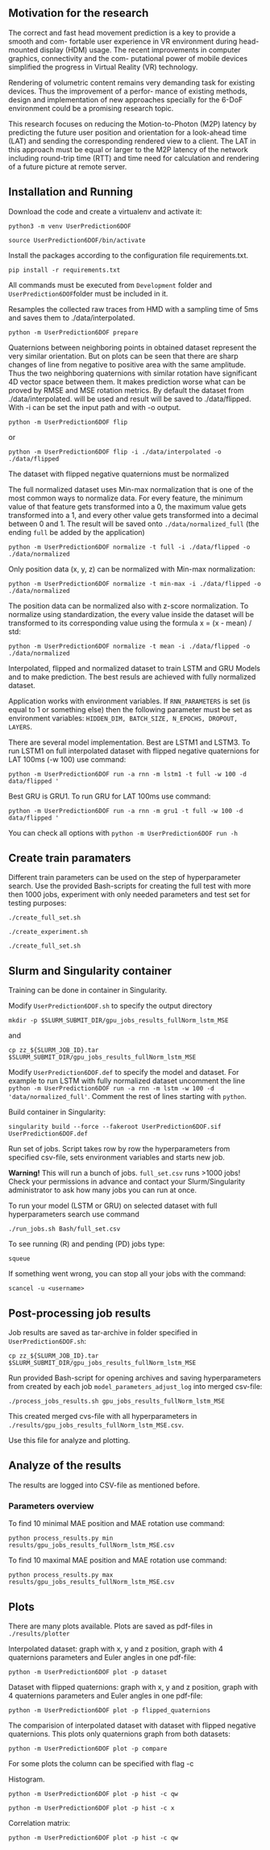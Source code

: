 <h2> Motivation for the research </h2>
The correct and fast head movement prediction is a key to provide a smooth and com- fortable user experience in VR environment during head-mounted display (HDM) usage. The recent improvements in computer graphics, connectivity and the com- putational power of mobile devices simplified the progress in Virtual Reality (VR) technology.

Rendering of volumetric content remains very demanding task for existing devices. Thus the improvement of a perfor- mance of existing methods, design and implementation of new approaches specially for the 6-DoF environment could be a promising research topic.

This research focuses on reducing the Motion-to-Photon (M2P) latency by predicting the future user position and orientation for a look-ahead time (LAT) and sending the corresponding rendered view to a client. The LAT in this approach must be equal or larger to the M2P latency of the network including round-trip time (RTT) and time need for calculation and rendering of a future picture at remote server.

<h2>Installation and Running</h2>

Download the code and create a virtualenv and activate it:


``python3 -m venv UserPrediction6DOF``

``source UserPrediction6DOF/bin/activate``

Install the packages according to the configuration file requirements.txt.

``pip install -r requirements.txt``

All commands must be executed from ``Development`` folder and ``UserPrediction6DOF``folder must be included in it.

Resamples the collected raw traces from HMD  with a sampling time of 5ms and saves them to ./data/interpolated.

``python -m UserPrediction6DOF prepare``

Quaternions between neighboring points in obtained dataset represent the very similar orientation. But on plots can be seen that there are sharp changes of line from negative to positive area with the same amplitude. Thus the two neighboring quaternions with similar rotation have significant 4D vector space between them. It makes prediction worse what can be proved by RMSE and MSE rotation metrics. 
By default the dataset from ./data/interpolated. will be used and result will be saved to ./data/flipped. With -i can be set the input path and with -o output.
 
``python -m UserPrediction6DOF flip``

or

``python -m UserPrediction6DOF flip -i ./data/interpolated -o ./data/flipped``

The dataset with flipped negative quaternions must be normalized

The full normalized dataset uses Min-max normalization that is one of the most common ways to normalize data. For every feature, the minimum value of that feature gets transformed into a 0, the maximum value gets transformed into a 1, and every other value gets transformed into a decimal between 0 and 1.
The result will be saved onto ``./data/normalized_full`` (the ending ``full`` be added by the application)

``python -m UserPrediction6DOF normalize -t full -i ./data/flipped -o ./data/normalized``

Only position data (x, y, z) can be normalized with Min-max normalization:

``python -m UserPrediction6DOF normalize -t min-max -i ./data/flipped -o ./data/normalized``


The position data can be normalized also with z-score normalization. To normalize using standardization, the every value inside the dataset will be transformed to its corresponding value using the formula x = (x - mean) / std:

``python -m UserPrediction6DOF normalize -t mean -i ./data/flipped -o ./data/normalized``


Interpolated, flipped and normalized dataset to train LSTM and GRU Models and to make prediction.
The best resuls are achieved with fully normalized dataset.

Application works with environment variables. If ``RNN_PARAMETERS`` is set (is equal to 1 or something else) then the following parameter must be set as environment variables: ``HIDDEN_DIM, BATCH_SIZE, N_EPOCHS, DROPOUT, LAYERS``.

There are several model implementation. Best are LSTM1 and LSTM3. To run LSTM1 on full interpolated dataset with flipped negative quaternions for LAT 100ms (-w 100) use command: 

``python -m UserPrediction6DOF run -a rnn -m lstm1 -t full -w 100 -d data/flipped '``

Best GRU is GRU1. To run GRU for LAT 100ms use command: 

``python -m UserPrediction6DOF run -a rnn -m gru1 -t full -w 100 -d data/flipped '``

You can check all options with ``python -m UserPrediction6DOF run -h``

<h2>Create train paramaters</h2>

Different train parameters can be used on the step of hyperparameter search. Use the provided Bash-scripts for creating the full test with more then 1000 jobs, experiment with only needed parameters and test set for testing purposes:

``./create_full_set.sh ``
 
``./create_experiment.sh``

``./create_full_set.sh ``


<h2>Slurm and Singularity container</h2>

Training can be done in container in Singularity. 

Modify ``UserPrediction6DOF.sh`` to specify the output directory

``mkdir -p $SLURM_SUBMIT_DIR/gpu_jobs_results_fullNorm_lstm_MSE``

and

``cp zz_${SLURM_JOB_ID}.tar $SLURM_SUBMIT_DIR/gpu_jobs_results_fullNorm_lstm_MSE``

Modify ``UserPrediction6DOF.def`` to specify the model and dataset. For example to run LSTM with fully normalized dataset uncomment the line ``    python -m UserPrediction6DOF run -a rnn -m lstm -w 100 -d 'data/normalized_full'``. Comment the rest of lines starting with ``python``.

Build container in Singularity:

``singularity build --force --fakeroot UserPrediction6DOF.sif UserPrediction6DOF.def``


Run set of jobs. Script takes row by row the hyperparameters from specified csv-file, sets environment variables and starts new job.

**Warning!** This will run a bunch of jobs. ``full_set.csv`` runs >1000 jobs! Check your permissions in advance and contact your Slurm/Singularity administrator to ask how many jobs you can run at once. 

To run your model (LSTM or GRU) on selected dataset with full hyperparameters search use command

``./run_jobs.sh Bash/full_set.csv``

To see running (R) and pending (PD) jobs type:

``squeue``

If something went wrong, you can stop all your jobs with the command:

``scancel -u <username>``

<h2>Post-processing job results</h2>

Job results are saved as tar-archive in folder specified in ``UserPrediction6DOF.sh``:

``cp zz_${SLURM_JOB_ID}.tar $SLURM_SUBMIT_DIR/gpu_jobs_results_fullNorm_lstm_MSE``

Run provided Bash-script for opening archives and saving hyperparameters from created by each job ``model_parameters_adjust_log`` into merged csv-file:

``./process_jobs_results.sh gpu_jobs_results_fullNorm_lstm_MSE``

This created merged cvs-file with all hyperparameters in ``./results/gpu_jobs_results_fullNorm_lstm_MSE.csv``.

Use this file for analyze and plotting.

<h2>Analyze of the results</h2>

The results are logged into CSV-file as mentioned before.

<h3>Parameters overview</h3>

To find 10 minimal MAE position and MAE rotation use command:

``python process_results.py min results/gpu_jobs_results_fullNorm_lstm_MSE.csv ``

To find 10 maximal MAE position and MAE rotation use command:

``python process_results.py max results/gpu_jobs_results_fullNorm_lstm_MSE.csv ``


<h2>Plots</h2>

There are many plots available. Plots are saved as pdf-files in ``./results/plotter``

Interpolated dataset: graph with x, y and z position, graph with 4 quaternions parameters and Euler angles in one pdf-file: 

``python -m UserPrediction6DOF plot -p dataset ``

Dataset with flipped quaternions: graph with x, y and z position, graph with 4 quaternions parameters and Euler angles in one pdf-file: 

``python -m UserPrediction6DOF plot -p flipped_quaternions ``

The comparision of interpolated dataset with dataset with flipped negative quaternions. This plots only quaternions graph from both datasets:

``python -m UserPrediction6DOF plot -p compare ``

For some plots the column can be specified with flag -c

Histogram. 

``python -m UserPrediction6DOF plot -p hist -c qw ``

``python -m UserPrediction6DOF plot -p hist -c x``

Correlation matrix:

``python -m UserPrediction6DOF plot -p hist -c qw``

